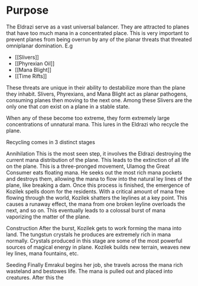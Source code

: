 # Purpose
The Eldrazi serve as a vast universal balancer. They are attracted to planes that have too much mana in a concentrated place. This is very important to prevent planes from being overrun by any of the planar threats that threated omniplanar domination.  E.g

- [[Slivers]]
- [[Phyrexian Oil]]
- [[Mana Blight]]
- [[Time Rifts]]

These threats are unique in their ability to destabilize more than the plane they inhabit. Slivers, Phyrexians, and Mana Blight act as planar pathogens, consuming planes then moving to the next one. Among these Slivers are the only one that *can* exist on a plane in a stable state. 

When any of these become too extreme, they form extremely large concentrations of unnatural mana. This lures in the Eldrazi who recycle the plane.

Recycling comes in 3 distinct stages

 Annihilation
	This is the most seen step, it involves the Eldrazi destroying the current mana distribution of the plane. This leads to the extinction of all life on the plane. This is a three-pronged movement, Ulamog the Great Consumer eats floating mana. He seeks out the most rich mana pockets and destroys them, allowing the mana to flow into the natural ley lines of the plane, like breaking a dam.  Once this process is finished, the emergence of Kozilek spells doom for the residents. With a critical amount of mana free flowing through the world, Kozilek shatters the leylines at a key point. This causes a runaway effect, the mana from one broken leyline overloads the next, and so on. This eventually leads to a colossal burst of mana vaporizing the matter of the plane.

Construction
	After the burst, Kozilek gets to work forming the mana into land. The tungstun crystals he produces are extremely rich in mana normally. Crystals produced in this stage are some of the most powerful sources of magical energy in plane. Kozilek builds new terrain, weaves new ley lines, mana fountains, etc.

Seeding
	Finally Emrakul begins her job, she travels across the mana rich wasteland and bestowes life. The mana is pulled out and placed into creatures. After this the 

